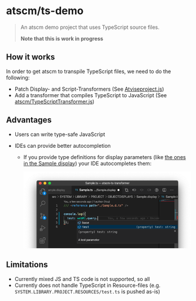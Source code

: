 # atscm/ts-demo

> An atscm demo project that uses TypeScript source files.
>
> **Note that this is work in progress**

## How it works

In order to get atscm to transpile TypeScript files, we need to do the following:

- Patch Display- and Script-Transformers (See [Atviseproject.js](./Atviseproject.js))
- Add a transformer that compiles TypeScript to JavaScript (See [atscm/TypeScriptTransformer.js](./atscm/TypeScriptTransformer.js))

## Advantages

- Users can write type-safe JavaScript
- IDEs can provide better autocompletion

  - If you provide type definitions for display parameters (like [the ones in the Sample display](./src/SYSTEM/LIBRARY/PROJECT/OBJECTDISPLAYS/Sample.display/Sample.d.ts)) your IDE autocompletes them:

    ![](./docs/assets/autocompletion.png)

## Limitations

- Currently mixed JS and TS code is not supported, so all
- Currently does not handle TypeScript in Resource-files (e.g. `SYSTEM.LIBRARY.PROJECT.RESOURCES/test.ts` is pushed as-is)
